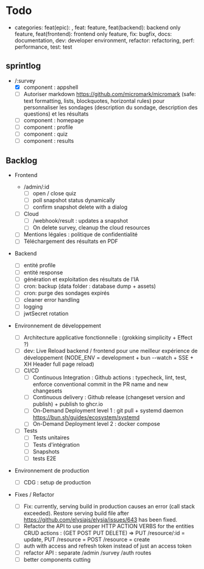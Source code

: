 # Todo

- categories: feat(epic): , feat: feature, feat(backend): backend only feature, feat(frontend): frontend only feature, fix: bugfix, docs: documentation, dev: developer environment, refactor: refactoring, perf: performance, test: test

## sprintlog

- /:survey
  - [x] component : appshell
  - [ ] Autoriser markdown <https://github.com/micromark/micromark> (safe: text formatting, lists, blockquotes, horizontal rules) pour personnaliser les sondages (description du sondage, description des questions) et les résultats
  - [ ] component : homepage
  - [ ] component : profile
  - [ ] component : quiz
  - [ ] component : results

## Backlog

- Frontend

  - /admin/:id
    - [ ] open / close quiz
    - [ ] poll snapshot status dynamically
    - [ ] confirm snapshot delete with a dialog
  - [ ] Cloud
    - [ ] /webhook/result : updates a snapshot
    - [ ] On delete survey, cleanup the cloud resources
  - [ ] Mentions légales : politique de confidentialité
  - [ ] Téléchargement des résultats en PDF

- Backend

  - [ ] entité profile
  - [ ] entité response
  - [ ] génération et exploitation des résultats de l'IA
  - [ ] cron: backup (data folder : database dump + assets)
  - [ ] cron: purge des sondages expirés
  - [ ] cleaner error handling
  - [ ] logging
  - [ ] jwtSecret rotation

- Environnement de développement

  - [ ] Architecture applicative fonctionnelle : (grokking simplicity + Effect ?)
  - [ ] dev: Live Reload backend / frontend pour une meilleur expérience de développement (NODE_ENV = development + bun --watch + SSE + XH Header full page reload)
  - [ ] CI/CD
    - [ ] Continuous Integration : Github actions : typecheck, lint, test, enforce conventional commit in the PR name and new changesets
    - [ ] Continuous delivery : Github release (changeset version and publish) + publish to ghcr.io
    - [ ] On-Demand Deployment level 1 : git pull + systemd daemon <https://bun.sh/guides/ecosystem/systemd>
    - [ ] On-Demand Deployment level 2 : docker compose
  - [ ] Tests
    - [ ] Tests unitaires
    - [ ] Tests d'intégration
    - [ ] Snapshots
    - [ ] tests E2E

- Environnement de production

  - [ ] CDG : setup de production

- Fixes / Refactor

  - [ ] Fix: currently, serving build in production causes an error (call stack exceeded). Restore serving build file after <https://github.com/elysiajs/elysia/issues/643> has been fixed.
  - [ ] Refactor the API to use proper HTTP ACTION VERBS for the entities CRUD actions : (GET POST PUT DELETE) => PUT /resource/:id = update, PUT /resource = POST /resource = create
  - [ ] auth with access and refresh token instead of just an access token
  - [ ] refactor API : separate /admin /survey /auth routes
  - [ ] better components cutting
